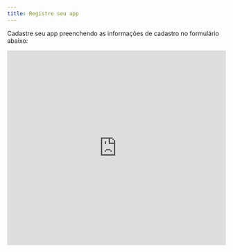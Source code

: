 ```yaml
---
title: Registre seu app
---
```


Cadastre seu app preenchendo as informações de cadastro no formulário abaixo:

<iframe src="https://docs.google.com/forms/d/e/1FAIpQLSd9iNGD5zS2rLqyaftnefjxNaNo_wrFCSALKMbko7_RoiJUKA/viewform?embedded=true" width="100%" height="450px" overflow-y="scroll" frameborder="0" marginheight="0" marginwidth="0" key="register">Carregando…</iframe>